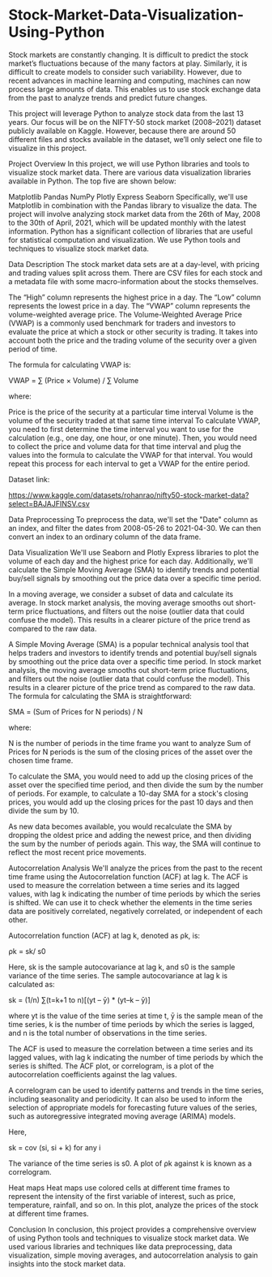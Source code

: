 # Stock-Market-Data-Visualization-Using-Python
Stock markets are constantly changing. It is difficult to predict the stock market’s fluctuations because of the many factors at play. Similarly, it is difficult to create models to consider such variability. However, due to recent advances in machine learning and computing, machines can now process large amounts of data. This enables us to use stock exchange data from the past to analyze trends and predict future changes.

This project will leverage Python to analyze stock data from the last 13 years. Our focus will be on the NIFTY-50 stock market (2008–2021) dataset publicly available on Kaggle. However, because there are around 50 different files and stocks available in the dataset, we’ll only select one file to visualize in this project.

Project Overview
In this project, we will use Python libraries and tools to visualize stock market data. There are various data visualization libraries available in Python. The top five are shown below:

Matplotlib
Pandas
NumPy
Plotly Express
Seaborn
Specifically, we'll use Matplotlib in combination with the Pandas library to visualize the data. The project will involve analyzing stock market data from the 26th of May, 2008 to the 30th of April, 2021, which will be updated monthly with the latest information. Python has a significant collection of libraries that are useful for statistical computation and visualization. We use Python tools and techniques to visualize stock market data.

Data Description
The stock market data sets are at a day-level, with pricing and trading values split across them. There are CSV files for each stock and a metadata file with some macro-information about the stocks themselves.

The “High” column represents the highest price in a day.
The “Low” column represents the lowest price in a day.
The “VWAP” column represents the volume-weighted average price.
The Volume-Weighted Average Price (VWAP) is a commonly used benchmark for traders and investors to evaluate the price at which a stock or other security is trading. It takes into account both the price and the trading volume of the security over a given period of time.

The formula for calculating VWAP is:

VWAP = ∑ (Price × Volume) / ∑ Volume

where:

Price is the price of the security at a particular time interval Volume is the volume of the security traded at that same time interval To calculate VWAP, you need to first determine the time interval you want to use for the calculation (e.g., one day, one hour, or one minute). Then, you would need to collect the price and volume data for that time interval and plug the values into the formula to calculate the VWAP for that interval. You would repeat this process for each interval to get a VWAP for the entire period.

Dataset link:

https://www.kaggle.com/datasets/rohanrao/nifty50-stock-market-data?select=BAJAJFINSV.csv

Data Preprocessing
To preprocess the data, we'll set the "Date" column as an index, and filter the dates from 2008-05-26 to 2021-04-30. We can then convert an index to an ordinary column of the data frame.

Data Visualization
We'll use Seaborn and Plotly Express libraries to plot the volume of each day and the highest price for each day. Additionally, we'll calculate the Simple Moving Average (SMA) to identify trends and potential buy/sell signals by smoothing out the price data over a specific time period.

In a moving average, we consider a subset of data and calculate its average. In stock market analysis, the moving average smooths out short-term price fluctuations, and filters out the noise (outlier data that could confuse the model). This results in a clearer picture of the price trend as compared to the raw data.

A Simple Moving Average (SMA) is a popular technical analysis tool that helps traders and investors to identify trends and potential buy/sell signals by smoothing out the price data over a specific time period. In stock market analysis, the moving average smooths out short-term price fluctuations, and filters out the noise (outlier data that could confuse the model). This results in a clearer picture of the price trend as compared to the raw data. The formula for calculating the SMA is straightforward:

SMA = (Sum of Prices for N periods) / N

where:

N is the number of periods in the time frame you want to analyze Sum of Prices for N periods is the sum of the closing prices of the asset over the chosen time frame.

To calculate the SMA, you would need to add up the closing prices of the asset over the specified time period, and then divide the sum by the number of periods. For example, to calculate a 10-day SMA for a stock's closing prices, you would add up the closing prices for the past 10 days and then divide the sum by 10.

As new data becomes available, you would recalculate the SMA by dropping the oldest price and adding the newest price, and then dividing the sum by the number of periods again. This way, the SMA will continue to reflect the most recent price movements.

Autocorrelation Analysis
We'll analyze the prices from the past to the recent time frame using the Autocorrelation function (ACF) at lag k. The ACF is used to measure the correlation between a time series and its lagged values, with lag k indicating the number of time periods by which the series is shifted. We can use it to check whether the elements in the time series data are positively correlated, negatively correlated, or independent of each other.

Autocorrelation function (ACF) at lag k, denoted as ρk, is:

ρk = sk/ s0

Here, sk is the sample autocovariance at lag k, and s0 is the sample variance of the time series. The sample autocovariance at lag k is calculated as:

sk = (1/n) ∑(t=k+1 to n)[(yt – ȳ) * (yt–k – ȳ)]

where yt is the value of the time series at time t, ȳ is the sample mean of the time series, k is the number of time periods by which the series is lagged, and n is the total number of observations in the time series.

The ACF is used to measure the correlation between a time series and its lagged values, with lag k indicating the number of time periods by which the series is shifted. The ACF plot, or correlogram, is a plot of the autocorrelation coefficients against the lag values.

A correlogram can be used to identify patterns and trends in the time series, including seasonality and periodicity. It can also be used to inform the selection of appropriate models for forecasting future values of the series, such as autoregressive integrated moving average (ARIMA) models.

Here,

sk = cov (si, si + k) for any i

The variance of the time series is s0. A plot of ρk against k is known as a correlogram.

Heat maps
Heat maps use colored cells at different time frames to represent the intensity of the first variable of interest, such as price, temperature, rainfall, and so on. In this plot, analyze the prices of the stock at different time frames.

Conclusion
In conclusion, this project provides a comprehensive overview of using Python tools and techniques to visualize stock market data. We used various libraries and techniques like data preprocessing, data visualization, simple moving averages, and autocorrelation analysis to gain insights into the stock market data.
